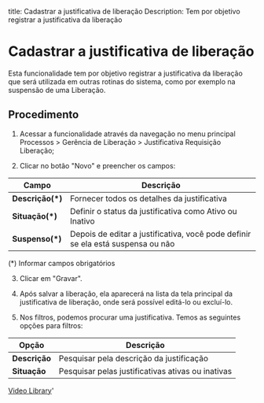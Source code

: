title:  Cadastrar a justificativa de liberação 
Description: Tem por objetivo registrar a justificativa da liberação
# Cadastrar a justificativa de liberação

Esta funcionalidade tem por objetivo registrar a justificativa da liberação que será utilizada em outras rotinas do sistema, como por exemplo na suspensão de uma Liberação.

## Procedimento

1.  Acessar a funcionalidade através da navegação no menu principal Processos \>
    Gerência de Liberação \> Justificativa Requisição Liberação;

2.  Clicar no botão "Novo" e preencher os campos:

|Campo|Descrição|
|-----|---------|
|**Descrição(\*)**|Fornecer todos os detalhes da justificativa|
|**Situação(\*)**|Definir o status da justificativa como Ativo ou Inativo|
|**Suspenso(\*)**|Depois de editar a justificativa, você pode definir se ela está suspensa ou não|

(\*) Informar campos obrigatórios

3.  Clicar em "Gravar".

4.  Após salvar a liberação, ela aparecerá na lista da tela principal da justificativa de liberação, onde será possível editá-lo ou excluí-lo.

5.  Nos filtros, podemos procurar uma justificativa. Temos as seguintes opções para filtros:

|Opção|Descrição|
|-----|---------|
|**Descrição**|Pesquisar pela descrição da justificação|
|**Situação**|Pesquisar pelas justificativas ativas ou inativas|

<i class='fa fa-youtube-play  fa-2x' style='color:#97ce17;vertical-align: middle;'> </i> [Video Library](https://www.youtube.com/playlist?list=PLB5qK2uzf2RPc9F3kW8T8Mw2rtMylBEWC)'

<!-- !!! tip "About"

    <b>Product/Version:</b> CITSmart | 9.00 &nbsp;&nbsp;
    <b>Updated:</b>01/16/2019 - Larissa Lourenço

